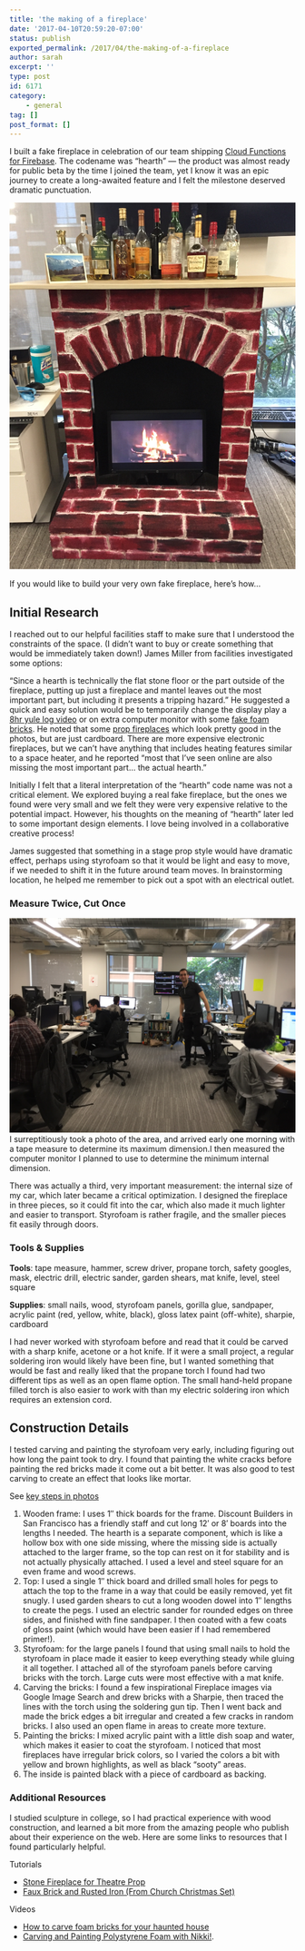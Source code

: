 ```yaml
---
title: 'the making of a fireplace'
date: '2017-04-10T20:59:20-07:00'
status: publish
exported_permalink: /2017/04/the-making-of-a-fireplace
author: sarah
excerpt: ''
type: post
id: 6171
category:
    - general
tag: []
post_format: []
---
```

I built a fake fireplace in celebration of our team shipping [Cloud Functions for Firebase](https://firebase.google.com/docs/functions/). The codename was “hearth” — the product was almost ready for public beta by the time I joined the team, yet I know it was an epic journey to create a long-awaited feature and I felt the milestone deserved dramatic punctuation.

[![Red brick surrounds a monitor with video of log fire, wooden top has rows of whiskey bottles and a card](../../../uploads/2017/04/fireplace9-2.jpg)](https://www.ultrasaurus.com/wp-content/uploads/2017/04/fireplace9-2.jpg)

If you would like to build your very own fake fireplace, here’s how…

Initial Research
----------------

I reached out to our helpful facilities staff to make sure that I understood the constraints of the space. (I didn’t want to buy or create something that would be immediately taken down!) James Miller from facilities investigated some options:

“Since a hearth is technically the flat stone floor or the part outside of the fireplace, putting up just a fireplace and mantel leaves out the most important part, but including it presents a tripping hazard.” He suggested a quick and easy solution would be to temporarily change the display play a [8hr yule log video](https://youtu.be/RDfjXj5EGqI) or on extra computer monitor with some [fake foam bricks](http://fakerock.corecommerce.com/pillow-foam-brick.html). He noted that some [prop fireplaces](http://www.target.com/p/fireplace-standup/-/A-52031043) which look pretty good in the photos, but are just cardboard. There are more expensive electronic fireplaces, but we can’t have anything that includes heating features similar to a space heater, and he reported “most that I’ve seen online are also missing the most important part… the actual hearth.”

Initially I felt that a literal interpretation of the “hearth” code name was not a critical element. We explored buying a real fake fireplace, but the ones we found were very small and we felt they were very expensive relative to the potential impact. However, his thoughts on the meaning of “hearth” later led to some important design elements. I love being involved in a collaborative creative process!

James suggested that something in a stage prop style would have dramatic effect, perhaps using styrofoam so that it would be light and easy to move, if we needed to shift it in the future around team moves. In brainstorming location, he helped me remember to pick out a spot with an electrical outlet.

### Measure Twice, Cut Once

<a ref="https://www.ultrasaurus.com/wp-content/uploads/2017/04/fireplace0-1.jpg">![an aisle with people at desks on either side, at the end is a small bookshelf with bottles of alcohol and above that a large monitor on the wall](../../../uploads/2017/04/fireplace0-1.jpg)</a>I surreptitiously took a photo of the area, and arrived early one morning with a tape measure to determine its maximum dimension.I then measured the computer monitor I planned to use to determine the minimum internal dimension.

There was actually a third, very important measurement: the internal size of my car, which later became a critical optimization. I designed the fireplace in three pieces, so it could fit into the car, which also made it much lighter and easier to transport. Styrofoam is rather fragile, and the smaller pieces fit easily through doors.

### Tools &amp; Supplies

**Tools**: tape measure, hammer, screw driver, propane torch, safety googles, mask, electric drill, electric sander, garden shears, mat knife, level, steel square

**Supplies**: small nails, wood, styrofoam panels, gorilla glue, sandpaper, acrylic paint (red, yellow, white, black), gloss latex paint (off-white), sharpie, cardboard

I had never worked with styrofoam before and read that it could be carved with a sharp knife, acetone or a hot knife. If it were a small project, a regular soldering iron would likely have been fine, but I wanted something that would be fast and really liked that the propane torch I found had two different tips as well as an open flame option. The small hand-held propane filled torch is also easier to work with than my electric soldering iron which requires an extension cord.

Construction Details
--------------------

I tested carving and painting the styrofoam very early, including figuring out how long the paint took to dry. I found that painting the white cracks before painting the red bricks made it come out a bit better. It was also good to test carving to create an effect that looks like mortar.

See [key steps in photos](https://photos.google.com/share/AF1QipPEy9a59licbDu-B3-IFTPVYcLxElO2z4b1MH2-wcNP7QeQIjKK79KROMBU-PQw8w?key=UWxhTWFRbWRVM0I2YWZKVmM5WFNfdlhUeUFSbUx3)

1. Wooden frame: I uses 1″ thick boards for the frame. Discount Builders in San Francisco has a friendly staff and cut long 12′ or 8′ boards into the lengths I needed. The hearth is a separate component, which is like a hollow box with one side missing, where the missing side is actually attached to the larger frame, so the top can rest on it for stability and is not actually physically attached. I used a level and steel square for an even frame and wood screws.
2. Top: I used a single 1″ thick board and drilled small holes for pegs to attach the top to the frame in a way that could be easily removed, yet fit snugly. I used garden shears to cut a long wooden dowel into 1″ lengths to create the pegs. I used an electric sander for rounded edges on three sides, and finished with fine sandpaper. I then coated with a few coats of gloss paint (which would have been easier if I had remembered primer!).
3. Styrofoam: for the large panels I found that using small nails to hold the styrofoam in place made it easier to keep everything steady while gluing it all together. I attached all of the styrofoam panels before carving bricks with the torch. Large cuts were most effective with a mat knife.
4. Carving the bricks: I found a few inspirational Fireplace images via Google Image Search and drew bricks with a Sharpie, then traced the lines with the torch using the soldering gun tip. Then I went back and made the brick edges a bit irregular and created a few cracks in random bricks. I also used an open flame in areas to create more texture.
5. Painting the bricks: I mixed acrylic paint with a little dish soap and water, which makes it easier to coat the styrofoam. I noticed that most fireplaces have irregular brick colors, so I varied the colors a bit with yellow and brown highlights, as well as black “sooty” areas.
6. The inside is painted black with a piece of cardboard as backing.

### Additional Resources

I studied sculpture in college, so I had practical experience with wood construction, and learned a bit more from the amazing people who publish about their experience on the web. Here are some links to resources that I found particularly helpful.

Tutorials

- [Stone Fireplace for Theatre Prop](http://www.instructables.com/id/Stone-Fireplace-for-Theatre-Prop/)
- [Faux Brick and Rusted Iron (From Church Christmas Set)](http://thecreativeimperative.blogspot.com/2012/03/faux-brick-and-rusted-iron-some-pics.html)

Videos

- [How to carve foam bricks for your haunted house](https://www.youtube.com/watch?v=VVbOhJPZBzw)
- [Carving and Painting Polystyrene Foam with Nikki!](https://www.youtube.com/watch?v=nkgeK1__0t4).